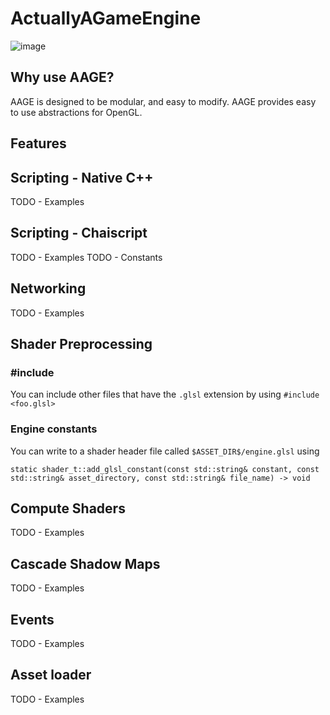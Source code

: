 # ActuallyAGameEngine

![image](https://user-images.githubusercontent.com/3623261/184268773-de19e916-4889-450d-9553-8c058959e6c0.png)

## Why use AAGE?

AAGE is designed to be modular, and easy to modify. AAGE provides easy to use abstractions for OpenGL.



## Features

## Scripting - Native C++

TODO - Examples

## Scripting - Chaiscript

TODO - Examples
TODO - Constants

## Networking

TODO - Examples

## Shader Preprocessing 


### #include

You can include other files that have the `.glsl` extension by using `#include <foo.glsl>`

### Engine constants

You can write to a shader header file called `$ASSET_DIR$/engine.glsl` using 
```
static shader_t::add_glsl_constant(const std::string& constant, const std::string& asset_directory, const std::string& file_name) -> void
```

## Compute Shaders

TODO - Examples

## Cascade Shadow Maps

TODO - Examples

## Events

TODO - Examples

## Asset loader

TODO - Examples




